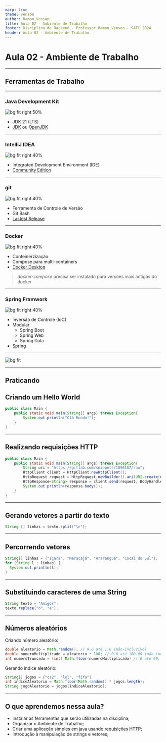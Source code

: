 ```yaml
---
marp: true
theme: venson
author: Ramon Venson
title: Aula 02 - Ambiente de Trabalho
footer: Disciplina de Backend - Professor Ramon Venson - SATC 2024
header: Aula 02 - Ambiente de Trabalho
---
```


<!-- 
_class: lead
-->

# Aula 02 - Ambiente de Trabalho

---

<!--
paginate: true 
class: normal
-->

## Ferramentas de Trabalho

---

### Java Development Kit

![bg fit right:50%](https://media.geeksforgeeks.org/wp-content/uploads/20210218150010/JDK.png)

* JDK 21 (LTS)
* [JDK](https://www.oracle.com/java/technologies/downloads/) ou [OpenJDK](https://jdk.java.net/21/)

---

### IntelliJ IDEA

![bg fit right:40%](https://www.jetbrains.com/idea/download/screenshots/download.png)

* Integrated Development Environment (IDE)
* [Community Edition](https://www.jetbrains.com/idea/download)

---

### git

![bg fit right:40%](https://git-scm.com/images/branching-illustration@2x.png)

* Ferramenta de Controle de Versão
* Git Bash
* [Lastest Release](https://git-scm.com/downloads)

---

### Docker

![bg fit right:40%](https://www.docker.com/wp-content/uploads/2023/08/docker-desktop-hero-v2.svg)

* Conteinerzização
* Compose para multi-containers
* [Docker Desktop](https://www.docker.com/products/docker-desktop/)

> *docker-compose* precisa ser instalado para versões mais antigas do docker

---

### Spring Framwork

![bg fit right:40%](https://4.bp.blogspot.com/-9kYSwCDRbms/W-qSUvwnFWI/AAAAAAAAEsE/j4EeFEPQHBc-QpxMV9l3gQAaLAuG2WhTgCLcBGAs/s1600/spring-framework.png)

* Inversão de Controle (IoC)
* Modular
  * Spring Boot
  * Spring Web
  * Spring Data
* [Spring](https://spring.io/)

---

![bg fit](https://i.pinimg.com/originals/eb/95/59/eb9559ad504e7ede8016114b579e334d.png)

---

## Praticando

## Criando um Hello World

````java
public class Main {
    public static void main(String[] args) throws Exception{
        System.out.println("Olá Mundo!");
    }
}
````

---

## Realizando requisições HTTP

````java
public class Main {
    public static void main(String[] args) throws Exception{
        String uri = "https://gitlab.com/snippets/1896187/raw";
        HttpClient client = HttpClient.newHttpClient();
        HttpRequest request = HttpRequest.newBuilder().uri(URI.create(uri)).build();
        HttpResponse<String> response = client.send(request, BodyHandlers.ofString());
        System.out.println(response.body());
    }
}
````

---

## Gerando vetores a partir do texto

````java
String [] linhas = texto.split("\n");
````

---

## Percorrendo vetores

````java
String[] linhas = {"Içara", "Maracajá", "Araranguá", "Cocal do Sul"};
for (String l : linhas) {
  System.out.println(l);
}
````

---

## Substituindo caracteres de uma String

````java
String texto = "Amigos";
texto.replace("o", "e");
````

---

## Números aleatórios

Criando número aleatório:

````java
double aleatorio = Math.random(); // 0.0 até 1.0 (não-inclusivo)
double numeroMultiplicado = aleatorio * 100; // 0.0 até 100.00 (não-inclusivo)
int numeroTruncado = (int) Math.floor(numeroMultiplicado) // 0 até 99;
````

Gerando indice aleatório:

````java
String[] jogos = {"cs2", "lol", "fifa"}
int indiceAleatorio = Math.floor(Math.random() * jogos.length);
String jogoAleatorio = jogos[indiceAleatorio];
````

---

## O que aprendemos nessa aula?

* Instalar as ferramentas que serão utilizadas na disciplina;
* Organizar o Ambiente de Trabalho;
* Criar uma aplicação simples em java usando requisições HTTP;
* Introdução à manipulação de strings e vetores;